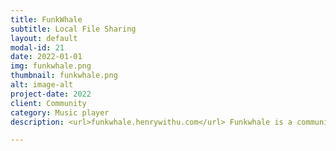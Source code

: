 ```yaml
---
title: FunkWhale
subtitle: Local File Sharing
layout: default
modal-id: 21
date: 2022-01-01
img: funkwhale.png
thumbnail: funkwhale.png
alt: image-alt
project-date: 2022
client: Community
category: Music player
description: <url>funkwhale.henrywithu.com</url> Funkwhale is a community-driven project that lets you listen and share music and audio within a decentralized, open network.

---
```

